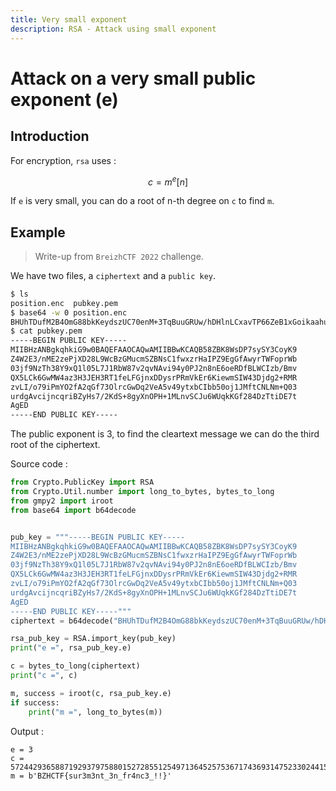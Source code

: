 ```yaml
---
title: Very small exponent
description: RSA - Attack using small exponent
---
```


# Attack on a very small public exponent (e)

## Introduction

For encryption, `rsa` uses :

$$
c = m^e [n]
$$

If `e` is very small, you can do a root of n-th degree on `c` to find `m`.

## Example

> Write-up from `BreizhCTF 2022` challenge.

We have two files, a `ciphertext` and a `public key`.

```bash
$ ls
position.enc  pubkey.pem
$ base64 -w 0 position.enc
BHUhTDufM2B4OmG88bkKeydszUC70enM+3TqBuuGRUw/hDHlnLCxavTP66ZeB1xGoikaahuhVOoPjLPeOtyBnu33s0mJCuwNVLJk2AAOiodduWDBakhl%
$ cat pubkey.pem
-----BEGIN PUBLIC KEY-----
MIIBHzANBgkqhkiG9w0BAQEFAAOCAQwAMIIBBwKCAQB58ZBK8WsDP7sySY3CoyK9
Z4W2E3/nME2zePjXD28L9WcBzGMucmSZBNsC1fwxzrHaIPZ9EgGfAwyrTWFoprWb
03jf9NzTh38Y9xQ1l05L7J1RbW87v2qvNAvi94y0PJ2n8nE6oeRDfBLWCIzb/Bmv
QX5LCk6GwMW4az3H3JEH3RT1feLFGjnxDDysrPRmVkEr6KiewmSIW43Djdg2+RMR
zvLI/o79iPmYO2fA2qGf73OlrcGwDq2VeA5v49ytxbCIbb50oj1JMftCNLNm+Q03
urdgAvcijncqriBZyHs7/2KdS+8gyXnOPH+1MLnvSCJu6WUqkKGf284DzTtiDE7t
AgED
-----END PUBLIC KEY-----
```

The public exponent is 3, to find the cleartext message we can do the third root of the ciphertext.

Source code :

```python
from Crypto.PublicKey import RSA
from Crypto.Util.number import long_to_bytes, bytes_to_long 
from gmpy2 import iroot
from base64 import b64decode


pub_key = """-----BEGIN PUBLIC KEY-----
MIIBHzANBgkqhkiG9w0BAQEFAAOCAQwAMIIBBwKCAQB58ZBK8WsDP7sySY3CoyK9
Z4W2E3/nME2zePjXD28L9WcBzGMucmSZBNsC1fwxzrHaIPZ9EgGfAwyrTWFoprWb
03jf9NzTh38Y9xQ1l05L7J1RbW87v2qvNAvi94y0PJ2n8nE6oeRDfBLWCIzb/Bmv
QX5LCk6GwMW4az3H3JEH3RT1feLFGjnxDDysrPRmVkEr6KiewmSIW43Djdg2+RMR
zvLI/o79iPmYO2fA2qGf73OlrcGwDq2VeA5v49ytxbCIbb50oj1JMftCNLNm+Q03
urdgAvcijncqriBZyHs7/2KdS+8gyXnOPH+1MLnvSCJu6WUqkKGf284DzTtiDE7t
AgED
-----END PUBLIC KEY-----"""
ciphertext = b64decode("BHUhTDufM2B4OmG88bkKeydszUC70enM+3TqBuuGRUw/hDHlnLCxavTP66ZeB1xGoikaahuhVOoPjLPeOtyBnu33s0mJCuwNVLJk2AAOiodduWDBakhl")

rsa_pub_key = RSA.import_key(pub_key)
print("e =", rsa_pub_key.e)

c = bytes_to_long(ciphertext)
print("c =", c)

m, success = iroot(c, rsa_pub_key.e)
if success:
    print("m =", long_to_bytes(m))
```

Output :

```
e = 3
c = 5724429365887192937975880152728551254971364525753671743693147523302441587707804097718439038173546355026701325414799056205074425733698744528930791075004105312923906122185518441456605039101517459937804505729125
m = b'BZHCTF{sur3m3nt_3n_fr4nc3_!!}'
```